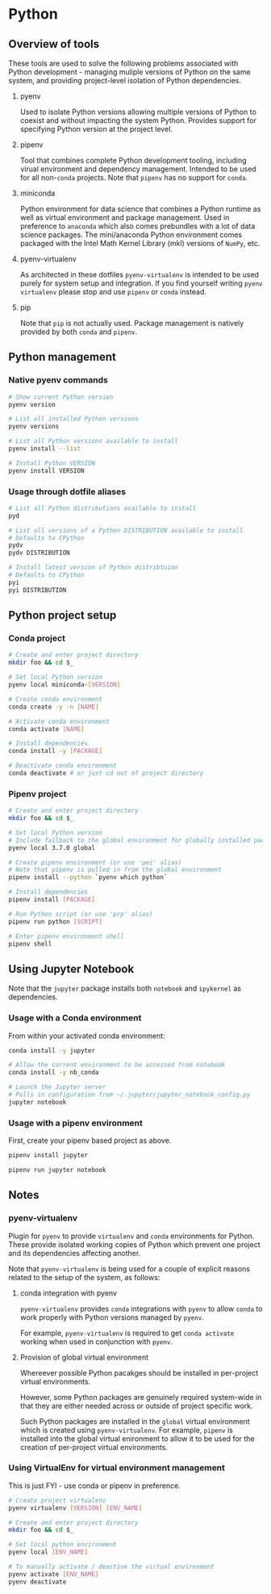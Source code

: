 # Python

## Overview of tools

These tools are used to solve the following problems associated with Python development - managing muliple versions of Python on the same system, and providing project-level isolation of Python dependencies.

1. pyenv

    Used to isolate Python versions allowing multiple versions of Python to coexist and without impacting the system Python. Provides support for specifying Python version at the project level.

2. pipenv

    Tool that combines complete Python development tooling, including virual environment and dependency management.
    Intended to be used for all non-`conda` projects.
    Note that `pipenv` has no support for `conda`.

3. miniconda

    Python environment for data science that combines a Python runtime as well as virtual environment and package management. Used in preference to `anaconda` which also comes prebundles with a lot of data science packages. The mini/anaconda Python environment comes packaged with the Intel Math Kernel Library (mkl) versions of `NumPy`, etc.

4. pyenv-virtualenv

    As architected in these dotfiles `pyenv-virtualenv` is intended to be used purely for system setup and integration.
    If you find yourself writing `pyenv virtualenv` please stop and use `pipenv` or `conda` instead.

5. pip

    Note that `pip` is not actually used. Package management is natively provided by both `conda` and `pipenv`.

## Python management

### Native pyenv commands

```sh
# Show current Python version
pyenv version

# List all installed Python versions
pyenv versions

# List all Python versions available to install
pyenv install --list

# Install Python VERSION
pyenv install VERSION
```

### Usage through dotfile aliases

```sh
# List all Python distributions available to install
pyd

# List all versions of a Python DISTRIBUTION available to install
# Defaults to CPython
pydv
pydv DISTRIBUTION

# Install latest version of Python distribtuion
# Defaults to CPython
pyi
pyi DISTRIBUTION
```

## Python project setup

### Conda project

```sh
# Create and enter project directory
mkdir foo && cd $_

# Set local Python version
pyenv local miniconda-[VERSION]

# Create conda environment
conda create -y -n [NAME]

# Activate conda environment
conda activate [NAME]

# Install dependencies
conda install -y [PACKAGE]

# Deactivate conda environment
conda deactivate # or just cd out of project directory
```

### Pipenv project

```sh
# Create and enter project directory
mkdir foo && cd $_

# Set local Python version
# Include fallback to the global environment for globally installed packages
pyenv local 3.7.0 global

# Create pipenv environment (or use 'pei' alias)
# Note that pipenv is pulled in from the global environment
pipenv install --python `pyenv which python`

# Install dependencies
pipenv install [PACKAGE]

# Run Python script (or use 'prp' alias)
pipenv run python [SCRIPT]

# Enter pipenv environment shell
pipenv shell
```

## Using Jupyter Notebook

Note that the `jupyter` package installs both `notebook` and `ipykernel` as dependencies.

### Usage with a Conda environment

From within your activated conda environment:

```sh
conda install -y jupyter

# Allow the current environment to be accessed from notebook
conda install -y nb_conda

# Launch the Jupyter server
# Pulls in configuration from ~/.jupyter/jupyter_notebook_config.py
jupyter notebook
```

### Usage with a pipenv environment

First, create your pipenv based project as above.

```sh
pipenv install jupyter

pipenv run jupyter notebook
```

## Notes

### pyenv-virtualenv

Plugin for `pyenv` to provide `virtualenv` and `conda` environments for Python. These provide isolated working copies of Python which prevent one project and its dependencies affecting another.

Note that `pyenv-virtualenv` is being used for a couple of explicit reasons related to the setup of the system, as follows:

1. conda integration with pyenv

    `pyenv-virtualenv` provides `conda` integrations with `pyenv` to allow `conda` to work properly with Python versions managed by `pyenv`.

    For example, `pyenv-virtualenv` is required to get `conda activate` working when used in conjunction with `pyenv`.

2. Provision of global virtual environment

    Whereever possible Python pacakges should be installed in per-project virtual environments.

    However, some Python packages are genuinely required system-wide in that they are either needed across or outside of project specific work.

    Such Python packages are installed in the `global` virtual environment which is created using `pyenv-virtualenv`.
    For example, `pipenv` is installed into the global virtual enironment to allow it to be used for the creation of per-project virtual environments.

### Using VirtualEnv for virtual environment management

This is just FYI - use conda or pipenv in preference.

```sh
# Create project virtualenv
pyenv virtualenv [VERSION] [ENV_NAME]

# Create and enter project directory
mkdir foo && cd $_

# Set local python environment
pyenv local [ENV_NAME]

# To manually activate / deactive the virtual environment
pyenv activate [ENV_NAME]
pyenv deactivate
```
